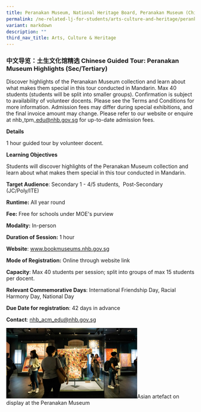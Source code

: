 ```yaml
---
title: Peranakan Museum, National Heritage Board, Peranakan Museum (Chinese)
permalink: /ne-related-lj-for-students/arts-culture-and-heritage/perankan-museum-chinese/
variant: markdown
description: ""
third_nav_title: Arts, Culture & Heritage
---
```

### 中文导览：土生文化馆精选 Chinese Guided Tour: Peranakan Museum Highlights (Sec/Tertiary)

Discover highlights of the Peranakan Museum collection and learn about what makes them special in this tour conducted in Mandarin. Max 40 students (students will be split into smaller groups). Confirmation is subject to availability of volunteer docents. Please see the Terms and Conditions for more information. Admission fees may differ during special exhibitions, and the final invoice amount may change. Please refer to our website or enquire at nhb\_tpm\_edu@nhb.gov.sg for up-to-date admission fees.

**Details**

1 hour guided tour by volunteer docent.

**Learning Objectives**

Students will discover highlights of the Peranakan Museum collection and learn about what makes them special in this tour conducted in Mandarin.

**Target Audience**: Secondary 1 - 4/5 students,  Post-Secondary (JC/Poly/ITE)

**Runtime:** All year round

**Fee:** Free for schools under MOE's purview

**Modality:** In-person

**Duration of Session:** 1 hour

**Website**: www.bookmuseums.nhb.gov.sg

**Mode of Registration:** Online through website link

**Capacity**: Max 40 students per session; split into groups of max 15 students per docent.

**Relevant Commemorative Days**:  International Friendship Day, Racial Harmony Day, National Day

**Due Date for registration**: 42 days in advance

**Contact**: nhb_acm_edu@nhb.gov.sg

![](/images/Chinese_guided_tour.png)Asian artefact on display at the Peranakan Museum